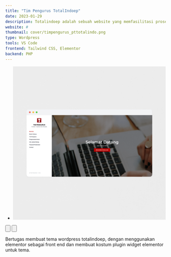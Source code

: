```yaml
---
title: "Tim Pengurus TotalIndoep"
date: 2023-01-29
description: Totalindoep adalah sebuah website yang memfasilitasi proses Penyelesaian Kewajiban Perusahaan (PKPU) dengan menyediakan formulir pengajuan secara online bagi calon kreditur.
website: #
thumbnail: cover/timpengurus_pttotalindo.png
type: Wordpress
tools: VS Code
frontend: Tailwind CSS, Elementor
backend: PHP
---
```


<section class="splide splide-featured rounded-md bg-thumb rounded-md overflow-hidden border border-bone-outline shadow-sm" aria-label="Slide Background">
	<div class="splide__track">
		<ul class="splide__list">
			<li class="splide__slide">
				<img class="mx-auto" src="\cover\timpengurus_pttotalindo.png">
			</li>
		</ul>
	</div>
	<div class="splide__arrows splide__arrows--ltr">
		<button class="splide__arrow splide__arrow--prev" type="button" aria-label="Previous slide" aria-controls="splide01-track" >
			<svg xmlns="http://www.w3.org/2000/svg" class="ionicon w-4 h-4" viewBox="0 0 512 512">
				<path fill="none" stroke="currentColor" stroke-linecap="round" stroke-linejoin="round" stroke-width="48" d="M268 112l144 144-144 144M392 256H100"/>
			</svg>
		</button>
		<button class="splide__arrow splide__arrow--next" type="button" aria-label="Next slide" aria-controls="splide01-track" >
			<svg xmlns="http://www.w3.org/2000/svg" class="ionicon w-4 h-4" viewBox="0 0 512 512">
				<path fill="none" stroke="currentColor" stroke-linecap="round" stroke-linejoin="round" stroke-width="48" d="M268 112l144 144-144 144M392 256H100"/>
			</svg>
		</button>
	  </div>
</section>

Bertugas membuat tema wordpress totalindoep, dengan menggunakan elementor sebagai front end dan membuat kostum plugin widget elementor untuk tema.
